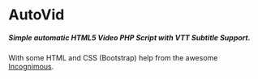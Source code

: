 # AutoVid
##### Simple automatic HTML5 Video PHP Script with VTT Subtitle Support.

With some HTML and CSS (Bootstrap) help from the awesome [Incognimous](https://github.com/Incognimous).
